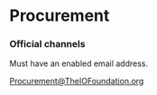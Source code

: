 # Procurement









### Official channels

Must have an enabled email address.

Procurement@TheIOFoundation.org





